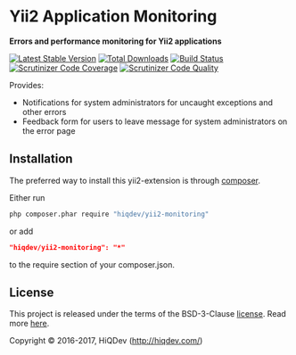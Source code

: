 # Yii2 Application Monitoring

**Errors and performance monitoring for Yii2 applications**

[![Latest Stable Version](https://poser.pugx.org/hiqdev/yii2-monitoring/v/stable)](https://packagist.org/packages/hiqdev/yii2-monitoring)
[![Total Downloads](https://poser.pugx.org/hiqdev/yii2-monitoring/downloads)](https://packagist.org/packages/hiqdev/yii2-monitoring)
[![Build Status](https://img.shields.io/travis/hiqdev/yii2-monitoring.svg)](https://travis-ci.org/hiqdev/yii2-monitoring)
[![Scrutinizer Code Coverage](https://img.shields.io/scrutinizer/coverage/g/hiqdev/yii2-monitoring.svg)](https://scrutinizer-ci.com/g/hiqdev/yii2-monitoring/)
[![Scrutinizer Code Quality](https://img.shields.io/scrutinizer/g/hiqdev/yii2-monitoring.svg)](https://scrutinizer-ci.com/g/hiqdev/yii2-monitoring/)

Provides:

- Notifications for system administrators for uncaught exceptions and other errors
- Feedback form for users to leave message for system administrators on the error page

## Installation

The preferred way to install this yii2-extension is through [composer](http://getcomposer.org/download/).

Either run

```sh
php composer.phar require "hiqdev/yii2-monitoring"
```

or add

```json
"hiqdev/yii2-monitoring": "*"
```

to the require section of your composer.json.

## License

This project is released under the terms of the BSD-3-Clause [license](LICENSE).
Read more [here](http://choosealicense.com/licenses/bsd-3-clause).

Copyright © 2016-2017, HiQDev (http://hiqdev.com/)
